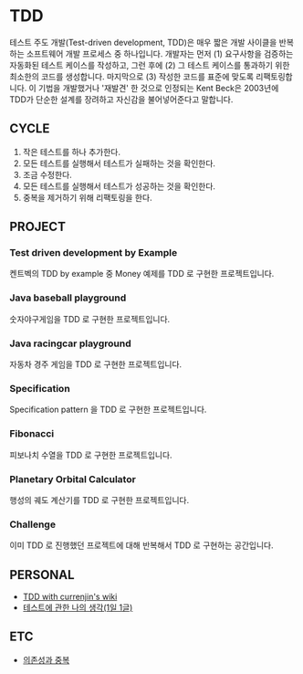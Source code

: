 # TDD

테스트 주도 개발(Test-driven development, TDD)은 매우 짧은 개발 사이클을 반복하는 소프트웨어 개발 프로세스 중 하나입니다. 개발자는 먼저 (1) 요구사항을 검증하는 자동화된 테스트 케이스를 작성하고, 그런 후에 (2) 그 테스트 케이스를 통과하기 위한 최소한의 코드를 생성합니다. 마지막으로 (3) 작성한 코드를 표준에 맞도록 리팩토링합니다. 이 기법을 개발했거나 '재발견' 한 것으로 인정되는 Kent Beck은 2003년에 TDD가 단순한 설계를 장려하고 자신감을 불어넣어준다고 말합니다.

## CYCLE
1. 작은 테스트를 하나 추가한다.
2. 모든 테스트를 실행해서 테스트가 실패하는 것을 확인한다.
3. 조금 수정한다.
4. 모든 테스트를 실행해서 테스트가 성공하는 것을 확인한다.
5. 중복을 제거하기 위해 리팩토링을 한다.

## PROJECT
### Test driven development by Example
켄트벡의 TDD by example 중 Money 예제를 TDD 로 구현한 프로젝트입니다.

### Java baseball playground
숫자야구게임을 TDD 로 구현한 프로젝트입니다.

### Java racingcar playground
자동차 경주 게임을 TDD 로 구현한 프로젝트입니다.

### Specification
Specification pattern 을 TDD 로 구현한 프로젝트입니다.

### Fibonacci
피보나치 수열을 TDD 로 구현한 프로젝트입니다.

### Planetary Orbital Calculator
행성의 궤도 계산기를 TDD 로 구현한 프로젝트입니다.

### Challenge
이미 TDD 로 진행했던 프로젝트에 대해 반복해서 TDD 로 구현하는 공간입니다.

## PERSONAL
- [TDD with currenjin's wiki](https://currenjin.github.io/wiki/TDD/)
- [테스트에 관한 나의 생각(1일 1글)](https://currenjin.github.io/wiki/test/)

## ETC
- [의존성과 중복](./etc/dependency_and_duplication.md)
